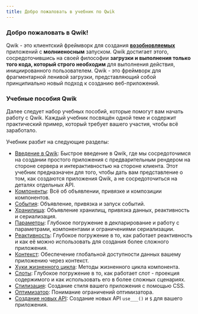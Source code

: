 ```yaml
---
title: Добро пожаловать в учебник по Qwik
---
```


### Добро пожаловать в Qwik!

Qwik - это клиентский фреймворк для создания [**возобновляемых**](/docs/(qwik)/concepts/resumable/index.mdx) приложений с **молниеносным** запуском. Qwik достигает этого, сосредоточившись на своей философии **загрузки и выполнения только того кода, который строго необходим** для выполнения действия, инициированного пользователем. Qwik - это фреймворк для фрагментарной ленивой загрузки, представляющий собой принципиально новый подход к созданию веб-приложений.

### Учебные пособия Qwik

Далее следует набор учебных пособий, которые помогут вам начать работу с Qwik. Каждый учебник посвящён одной теме и содержит практический пример, который требует вашего участия, чтобы всё заработало.

Учебник разбит на следующие разделы:

- [Введение в Qwik](/tutorial/introduction/component/index.mdx): Быстрое введение в Qwik, где мы сосредоточимся на создании простого приложения с предварительным рендером на стороне сервера и интерактивностью на стороне клиента. Этот учебник предназначен для того, чтобы дать вам представление о том, как создаются приложения Qwik, а не сосредоточиться на деталях отдельных API.
- [Компоненты](/tutorial/component/basic/index.mdx): Всё об объявлении, привязке и композиции компонентов.
- [События](/tutorial/events/basic/index.mdx): Объявление, привязка и запуск событий.
- [Хранилища](/tutorial/store/basic/index.mdx): Объявление хранилищ, привязка данных, реактивность и сериализация.
- [Параметры](/tutorial/props/basic/index.mdx): Глубокое погружение в декларирование и работу с параметрами, компонентами и ограничениями сериализации.
- [Реактивность](/tutorial/reactivity/template/index.mdx): Глубокое погружение в то, как работает реактивность и как её можно использовать для создания более сложного приложения.
- [Контекст](/tutorial/context/basic/index.mdx): Обеспечение глобальной доступности данных вашему приложению через контекст.
- [Хуки жизненного цикла](/tutorial/hooks/use-task/index.mdx): Методы жизненного цикла компонента.
- [Слоты](/tutorial/projection/slots/index.mdx): Глубокое погружение в то, как работает слот - проекция содержимого и как использовать его в более сложных сценариях.
- [Стилизация](/tutorial/style/styles/index.mdx): Создание стиля вашего приложения с помощью CSS.
- [Оптимизатор](/tutorial/qrl/optimizer/index.mdx): Понимание ограничений оптимизатора.
- [Создание новых API](/tutorial/composing/dollar/index.mdx): Создание новых API `use___()` и `$` для вашего приложения.
